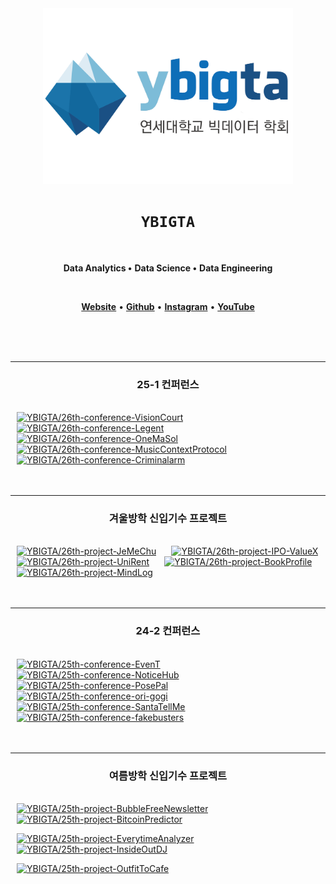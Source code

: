 <div align="center">

<img src="/profile/logo.png" alt="ybigta-logo" width="400" />

# `YBIGTA`
<br />

**Data Analytics •**
**Data Science •**
**Data Engineering**

<br />

[**Website**](https://yonseibigdata.notion.site) •
[**Github**](https://www.github.com/YBIGTA) •
[**Instagram**](https://instagram.com/yonsei_ybigta) •
[**YouTube**](https://www.youtube.com/@ybigta7189)

</div>

<br />
<br />
<br /> 
<hr />

<h3 align="center">25-1 컨퍼런스</h3>
<br />

<a href="https://github.com/YBIGTA/26th-conference-VisionCourt">
<img src="https://github-readme-stats.vercel.app/api/pin/?username=YBIGTA&repo=26th-conference-VisionCourt&show_owner=false&theme=transparent" alt="YBIGTA/26th-conference-VisionCourt" width="45%" hspace="2%" /></a>

<a href="https://github.com/YBIGTA/26th-conference-Legent">
<img src="https://github-readme-stats.vercel.app/api/pin/?username=YBIGTA&repo=26th-conference-Legent&show_owner=false&theme=transparent" alt="YBIGTA/26th-conference-Legent" width="45%" hspace="2%" /></a>

<a href="https://github.com/YBIGTA/26th-conference-OneMaSol">
<img src="https://github-readme-stats.vercel.app/api/pin/?username=YBIGTA&repo=26th-conference-OneMaSol&show_owner=false&theme=transparent" alt="YBIGTA/26th-conference-OneMaSol" width="45%" hspace="2%" /></a>

<a href="https://github.com/YBIGTA/26th-conference-MusicContextProtocol">
<img src="https://github-readme-stats.vercel.app/api/pin/?username=YBIGTA&repo=26th-conference-MusicContextProtocol&show_owner=false&theme=transparent" alt="YBIGTA/26th-conference-MusicContextProtocol" width="45%" hspace="2%" /></a>

<a href="https://github.com/YBIGTA/26th-conference-Criminalarm">
<img src="https://github-readme-stats.vercel.app/api/pin/?username=YBIGTA&repo=26th-conference-Criminalarm&show_owner=false&theme=transparent" alt="YBIGTA/26th-conference-Criminalarm" width="45%" hspace="2%" /></a>

</div>

<br />
<br />
<br /> 
<hr />

<h3 align="center">겨울방학 신입기수 프로젝트</h3>
<br />

<a href="https://github.com/YBIGTA/26th-project-JeMeChu">
<img src="https://github-readme-stats.vercel.app/api/pin/?username=YBIGTA&repo=26th-project-JeMeChu&show_owner=false&theme=transparent" alt="YBIGTA/26th-project-JeMeChu" width="45%" hspace="2%" /></a>

<a href="https://github.com/YBIGTA/26th-project-IPO-ValueX">
<img src="https://github-readme-stats.vercel.app/api/pin/?username=YBIGTA&repo=26th-project-IPO-ValueX&show_owner=false&theme=transparent" alt="YBIGTA/26th-project-IPO-ValueX" width="45%" hspace="2%" /></a>

<a href="https://github.com/YBIGTA/26th-project-UniRent">
<img src="https://github-readme-stats.vercel.app/api/pin/?username=YBIGTA&repo=26th-project-UniRent&show_owner=false&theme=transparent" alt="YBIGTA/26th-project-UniRent" width="45%" hspace="2%" /></a>

<a href="https://github.com/YBIGTA/26th-project-BookProfile">
<img src="https://github-readme-stats.vercel.app/api/pin/?username=YBIGTA&repo=26th-project-BookProfile&show_owner=false&theme=transparent" alt="YBIGTA/26th-project-BookProfile" width="45%" hspace="2%" /></a>

<a href="https://github.com/YBIGTA/26th-project-MindLog">
<img src="https://github-readme-stats.vercel.app/api/pin/?username=YBIGTA&repo=26th-project-MindLog&show_owner=false&theme=transparent" alt="YBIGTA/26th-project-MindLog" width="45%" hspace="2%" /></a>

</div>

<br />
<br />
<br /> 
<hr />

<h3 align="center">24-2 컨퍼런스</h3>
<br />

<a href="https://github.com/YBIGTA/25th-conference-EvenT">
<img src="https://github-readme-stats.vercel.app/api/pin/?username=YBIGTA&repo=25th-conference-EvenT&show_owner=false&theme=transparent" alt="YBIGTA/25th-conference-EvenT" width="45%" hspace="2%" /></a>

<a href="https://github.com/YBIGTA/25th-conference-NoticeHub">
<img src="https://github-readme-stats.vercel.app/api/pin/?username=YBIGTA&repo=25th-conference-NoticeHub&show_owner=false&theme=transparent" alt="YBIGTA/25th-conference-NoticeHub" width="45%" hspace="2%" /></a>

<a href="https://github.com/YBIGTA/25th-conference-PosePal">
<img src="https://github-readme-stats.vercel.app/api/pin/?username=YBIGTA&repo=25th-conference-PosePal&show_owner=false&theme=transparent" alt="YBIGTA/25th-conference-PosePal" width="45%" hspace="2%" /></a>

<a href="https://github.com/YBIGTA/25th-conference-ori-gogi">
<img src="https://github-readme-stats.vercel.app/api/pin/?username=YBIGTA&repo=25th-conference-ori-gogi&show_owner=false&theme=transparent" alt="YBIGTA/25th-conference-ori-gogi" width="45%" hspace="2%" /></a>

<a href="https://github.com/YBIGTA/25th-conference-SantaTellMe">
<img src="https://github-readme-stats.vercel.app/api/pin/?username=YBIGTA&repo=25th-conference-SantaTellMe&show_owner=false&theme=transparent" alt="YBIGTA/25th-conference-SantaTellMe" width="45%" hspace="2%" /></a>

<a href="https://github.com/YBIGTA/25th-conference-fakebusters">
<img src="https://github-readme-stats.vercel.app/api/pin/?username=YBIGTA&repo=25th-conference-fakebusters&show_owner=false&theme=transparent" alt="YBIGTA/25th-conference-fakebusters" width="45%" hspace="2%" /></a>

<br />
<br />
<br />
<hr />

<h3 align="center">여름방학 신입기수 프로젝트</h3>
<br />

<a href="https://github.com/YBIGTA/25th-project-BubbleFreeNewsletter">
<img src="https://github-readme-stats.vercel.app/api/pin/?username=YBIGTA&repo=25th-project-BubbleFreeNewsletter&show_owner=false&theme=transparent" alt="YBIGTA/25th-project-BubbleFreeNewsletter" width="45%" hspace="2%" /></a>

<a href="https://github.com/YBIGTA/25th-project-BitcoinPredictor">
<img src="https://github-readme-stats.vercel.app/api/pin/?username=YBIGTA&repo=25th-project-BitcoinPredictor&show_owner=false&theme=transparent" alt="YBIGTA/25th-project-BitcoinPredictor" width="45%" hspace="2%" /></a>

<p></p>

<a href="https://https://github.com/YBIGTA/25th-project-EverytimeAnalyzer">
<img src="https://github-readme-stats.vercel.app/api/pin/?username=YBIGTA&repo=25th-project-EverytimeAnalyzer&show_owner=false&theme=transparent" alt="YBIGTA/25th-project-EverytimeAnalyzer" width="45%" hspace="2%" /></a>

<a href="https://github.com/YBIGTA/25th-project-InsideOutDJ">
<img src="https://github-readme-stats.vercel.app/api/pin/?username=YBIGTA&repo=25th-project-InsideOutDJ&show_owner=false&theme=transparent" alt="YBIGTA/25th-project-InsideOutDJ" width="45%" hspace="2%" /></a>

<p></p>

<a href="https://github.com/YBIGTA/25th-project-OutfitToCafe">
<img src="https://github-readme-stats.vercel.app/api/pin/?username=YBIGTA&repo=25th-project-OutfitToCafe&show_owner=false&theme=transparent" alt="YBIGTA/25th-project-OutfitToCafe" width="45%" hspace="2%" /></a>
